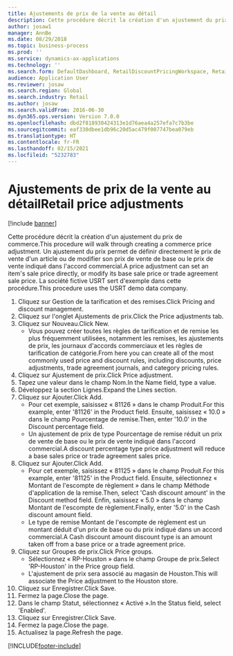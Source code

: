 ```yaml
---
title: Ajustements de prix de la vente au détail
description: Cette procédure décrit la création d'un ajustement du prix de commerce.
author: josaw1
manager: AnnBe
ms.date: 08/29/2018
ms.topic: business-process
ms.prod: ''
ms.service: dynamics-ax-applications
ms.technology: ''
ms.search.form: DefaultDashboard, RetailDiscountPricingWorkspace, RetailPeriodicDiscount, RetailDiscountPriceGroup
audience: Application User
ms.reviewer: josaw
ms.search.region: Global
ms.search.industry: Retail
ms.author: josaw
ms.search.validFrom: 2016-06-30
ms.dyn365.ops.version: Version 7.0.0
ms.openlocfilehash: dbd2f818930424313e1d76aea4a257efa7c7b3be
ms.sourcegitcommit: eaf330dbee1db96c20d5ac479f007747bea079eb
ms.translationtype: HT
ms.contentlocale: fr-FR
ms.lasthandoff: 02/15/2021
ms.locfileid: "5232783"
---
```

# <a name="retail-price-adjustments"></a><span data-ttu-id="e8dec-103">Ajustements de prix de la vente au détail</span><span class="sxs-lookup"><span data-stu-id="e8dec-103">Retail price adjustments</span></span>

[!include [banner](../includes/banner.md)]

<span data-ttu-id="e8dec-104">Cette procédure décrit la création d'un ajustement du prix de commerce.</span><span class="sxs-lookup"><span data-stu-id="e8dec-104">This procedure will walk through creating a commerce price adjustment.</span></span> <span data-ttu-id="e8dec-105">Un ajustement du prix permet de définir directement le prix de vente d'un article ou de modifier son prix de vente de base ou le prix de vente indiqué dans l'accord commercial.</span><span class="sxs-lookup"><span data-stu-id="e8dec-105">A price adjustment can set an item's sale price directly, or modify its base sale price or trade agreement sale price.</span></span> <span data-ttu-id="e8dec-106">La société fictive USRT sert d'exemple dans cette procédure.</span><span class="sxs-lookup"><span data-stu-id="e8dec-106">This procedure uses the USRT demo data company.</span></span>

1. <span data-ttu-id="e8dec-107">Cliquez sur Gestion de la tarification et des remises.</span><span class="sxs-lookup"><span data-stu-id="e8dec-107">Click Pricing and discount management.</span></span>
2. <span data-ttu-id="e8dec-108">Cliquez sur l'onglet Ajustements de prix.</span><span class="sxs-lookup"><span data-stu-id="e8dec-108">Click the Price adjustments tab.</span></span>
3. <span data-ttu-id="e8dec-109">Cliquez sur Nouveau.</span><span class="sxs-lookup"><span data-stu-id="e8dec-109">Click New.</span></span>
    * <span data-ttu-id="e8dec-110">Vous pouvez créer toutes les règles de tarification et de remise les plus fréquemment utilisées, notamment les remises, les ajustements de prix, les journaux d'accords commerciaux et les règles de tarification de catégorie.</span><span class="sxs-lookup"><span data-stu-id="e8dec-110">From here you can create all of the most commonly used price and discount rules, including discounts, price adjustments, trade agreement journals, and category pricing rules.</span></span>  
4. <span data-ttu-id="e8dec-111">Cliquez sur Ajustement de prix.</span><span class="sxs-lookup"><span data-stu-id="e8dec-111">Click Price adjustment.</span></span>
5. <span data-ttu-id="e8dec-112">Tapez une valeur dans le champ Nom.</span><span class="sxs-lookup"><span data-stu-id="e8dec-112">In the Name field, type a value.</span></span>
6. <span data-ttu-id="e8dec-113">Développez la section Lignes.</span><span class="sxs-lookup"><span data-stu-id="e8dec-113">Expand the Lines section.</span></span>
7. <span data-ttu-id="e8dec-114">Cliquez sur Ajouter.</span><span class="sxs-lookup"><span data-stu-id="e8dec-114">Click Add.</span></span>
    * <span data-ttu-id="e8dec-115">Pour cet exemple, saisissez « 81126 » dans le champ Produit.</span><span class="sxs-lookup"><span data-stu-id="e8dec-115">For this example, enter '81126' in the Product field.</span></span> <span data-ttu-id="e8dec-116">Ensuite, saisissez « 10.0 » dans le champ Pourcentage de remise.</span><span class="sxs-lookup"><span data-stu-id="e8dec-116">Then, enter '10.0' in the Discount percentage field.</span></span>  
    * <span data-ttu-id="e8dec-117">Un ajustement de prix de type Pourcentage de remise réduit un prix de vente de base ou le prix de vente indiqué dans l'accord commercial.</span><span class="sxs-lookup"><span data-stu-id="e8dec-117">A discount percentage type price adjustment will reduce a base sales price or trade agreement sales price.</span></span>  
8. <span data-ttu-id="e8dec-118">Cliquez sur Ajouter.</span><span class="sxs-lookup"><span data-stu-id="e8dec-118">Click Add.</span></span>
    * <span data-ttu-id="e8dec-119">Pour cet exemple, saisissez « 81125 » dans le champ Produit.</span><span class="sxs-lookup"><span data-stu-id="e8dec-119">For this example, enter '81125' in the Product field.</span></span> <span data-ttu-id="e8dec-120">Ensuite, sélectionnez « Montant de l'escompte de règlement » dans le champ Méthode d'application de la remise.</span><span class="sxs-lookup"><span data-stu-id="e8dec-120">Then, select 'Cash discount amount' in the Discount method field.</span></span>    <span data-ttu-id="e8dec-121">Enfin, saisissez « 5.0 » dans le champ Montant de l'escompte de règlement.</span><span class="sxs-lookup"><span data-stu-id="e8dec-121">Finally, enter '5.0' in the Cash discount amount field.</span></span>  
    * <span data-ttu-id="e8dec-122">Le type de remise Montant de l'escompte de règlement est un montant déduit d'un prix de base ou du prix indiqué dans un accord commercial.</span><span class="sxs-lookup"><span data-stu-id="e8dec-122">A Cash discount amount discount type is an amount taken off from a base price or a trade agreement price.</span></span>  
9. <span data-ttu-id="e8dec-123">Cliquez sur Groupes de prix.</span><span class="sxs-lookup"><span data-stu-id="e8dec-123">Click Price groups.</span></span>
    * <span data-ttu-id="e8dec-124">Sélectionnez « RP-Houston » dans le champ Groupe de prix.</span><span class="sxs-lookup"><span data-stu-id="e8dec-124">Select 'RP-Houston' in the Price group field.</span></span>  
    * <span data-ttu-id="e8dec-125">L'ajustement de prix sera associé au magasin de Houston.</span><span class="sxs-lookup"><span data-stu-id="e8dec-125">This will associate the Price adjustment to the Houston store.</span></span>  
10. <span data-ttu-id="e8dec-126">Cliquez sur Enregistrer.</span><span class="sxs-lookup"><span data-stu-id="e8dec-126">Click Save.</span></span>
11. <span data-ttu-id="e8dec-127">Fermez la page.</span><span class="sxs-lookup"><span data-stu-id="e8dec-127">Close the page.</span></span>
12. <span data-ttu-id="e8dec-128">Dans le champ Statut, sélectionnez « Activé ».</span><span class="sxs-lookup"><span data-stu-id="e8dec-128">In the Status field, select 'Enabled'.</span></span>
13. <span data-ttu-id="e8dec-129">Cliquez sur Enregistrer.</span><span class="sxs-lookup"><span data-stu-id="e8dec-129">Click Save.</span></span>
14. <span data-ttu-id="e8dec-130">Fermez la page.</span><span class="sxs-lookup"><span data-stu-id="e8dec-130">Close the page.</span></span>
15. <span data-ttu-id="e8dec-131">Actualisez la page.</span><span class="sxs-lookup"><span data-stu-id="e8dec-131">Refresh the page.</span></span>



[!INCLUDE[footer-include](../../includes/footer-banner.md)]